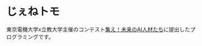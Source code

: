 # じぇねトモ
東京電機大学x立教大学主催のコンテスト[集え！未来のAI人材たち](https://www.nttpc.co.jp/innovationlab/event/ai_innovation_award_2022/)に提出したプログラミングです。

